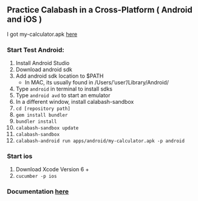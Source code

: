 ## Practice Calabash in a Cross-Platform ( Android and iOS )

I got my-calculator.apk
[here](https://www.youtube.com/watch?v=qqW94bvcuns)

### Start Test Android:
1. Install Android Studio
2. Download android sdk
3. Add android sdk location to $PATH
	- In MAC, its usually found in /Users/’user’/Library/Android/
4. Type `android` in terminal to install sdks
5. Type `android avd` to start an emulator
6. In a different window, install calabash-sandbox
7. `cd [repository path]`
8. `gem install bundler`
9. `bundler install`
10. `calabash-sandbox update`
11. `calabash-sandbox`
12. `calabash-android run apps/android/my-calculator.apk -p android`

### Start ios
1. Download Xcode Version 6 +
2. `cucumber -p ios`

### Documentation [here](https://docs.google.com/document/d/1zvimfHh68jrUjHjxiEnj8Di2rdjQIW8JXzP-qCH-Ef8/edit?usp=sharing)
